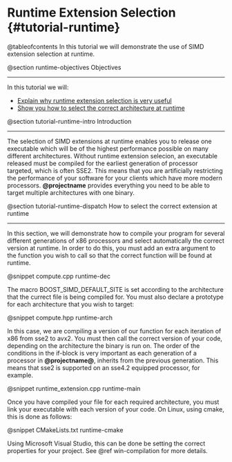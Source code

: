 Runtime Extension Selection {#tutorial-runtime}
=========

@tableofcontents
In this tutorial we will demonstrate the use of SIMD extension
selection at runtime.

@section runtime-objectives Objectives

-------------------------------------

In this tutorial we will:
- [Explain why runtime extension selection is very useful](#tutorial-runtime-intro)
- [Show you how to select the correct architecture at runtime](#tutorial-runtime-dispatch)

@section tutorial-runtime-intro Introduction

-------------------------------------

The selection of SIMD extensions at runtime enables you to release one executable which
will be of the highest performance possible on many different architectures. Without runtime
extension selecion, an executable released must be compiled for the earliest generation of processor
targeted, which is often SSE2. This means that you are artificially restricting the performance
of your software for your clients which have more modern processors. **@projectname**
provides everything you need to be able to target multiple architectures with one binary.

@section tutorial-runtime-dispatch How to select the correct extension at runtime

-------------------------------------

In this section, we will demonstrate how to compile your program for several different
generations of x86 processors and select automatically the correct version at runtime.
In order to do this, you must add an extra argument to the function you wish to call so
that the correct function will be found at runtime.

@snippet compute.cpp runtime-dec

The macro BOOST_SIMD_DEFAULT_SITE is set according to the architecture that the currect
file is being compiled for. You must also declare a prototype for each architecture
that you wish to target:

@snippet compute.hpp runtime-arch

In this case, we are compiling a version of our function for each iteration of x86 from sse2
to avx2. You must then call the correct version of your code, depending on the architecture
the binary is run on. The order of the conditions in the if-block is very important as each
generation of a processor in **@projectname@**, inherits from the previous generation. This
means that sse2 is supported on an sse4.2 equipped processor, for example.

@snippet runtime_extension.cpp runtime-main

Once you have compiled your file for each required architecture, you must link your executable
with each version of your code. On Linux, using cmake, this is done as follows:

@snippet CMakeLists.txt runtime-cmake

Using Microsoft Visual Studio, this can be done be setting the correct properties for your
project. See @ref win-compilation for more details.
